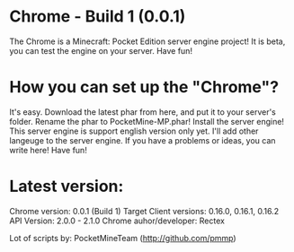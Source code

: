 # Chrome - Build 1 (0.0.1)
The Chrome is a Minecraft: Pocket Edition server engine project! It is beta, you can test the engine on your server. Have fun!
# How you can set up the "Chrome"?
It's easy. Download the latest phar from here, and put it to your server's folder. Rename the phar to PocketMine-MP.phar!
Install the server engine! This server engine is support english version only yet. I'll add other langeuge to the server engine.
If you have a problems or ideas, you can write here! Have fun!
# Latest version:
Chrome version: 0.0.1 (Build 1)
Target Client versions: 0.16.0, 0.16.1, 0.16.2
API Version: 2.0.0 - 2.1.0
Chrome auhor/developer: Rectex

Lot of scripts by: PocketMineTeam (http://github.com/pmmp)

